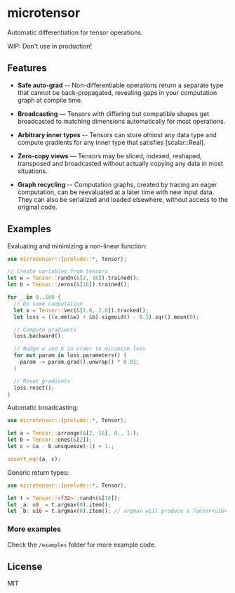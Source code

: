 # microtensor

Automatic differentiation for tensor operations.

WIP: Don't use in production!

## Features

- **Safe auto-grad** -- Non-differentiable operations return a separate
type that cannot be back-propagated, revealing gaps in your computation graph
at compile time.

- **Broadcasting** — Tensors with differing but compatible shapes get
broadcasted to matching dimensions automatically for most operations.

- **Arbitrary inner types** -- Tensors can store *almost* any data type and
compute gradients for any inner type that satisfies [scalar::Real].

- **Zero-copy views** — Tensors may be sliced, indexed, reshaped, transposed and
broadcasted without actually copying any data in most situations.

- **Graph recycling** -- Computation graphs, created by tracing an eager computation,
can be reevaluated at a later time with new input data. They can also be serialized
and loaded elsewhere, without access to the original code.

## Examples

Evaluating and minimizing a non-linear function:
```rust
use microtensor::{prelude::*, Tensor};

// Create variables from tensors
let w = Tensor::randn(&[2, 16]).trained();
let b = Tensor::zeros(&[16]).trained();

for _ in 0..100 {
  // Do some computation
  let x = Tensor::vec(&[1.0, 2.0]).tracked();
  let loss = ((x.mm(&w) + &b).sigmoid() - 0.5).sqr().mean(0);

  // Compute gradients
  loss.backward();

  // Nudge w and b in order to minimize loss
  for mut param in loss.parameters() {
    param -= param.grad().unwrap() * 0.01;
  }

  // Reset gradients
  loss.reset();
}
```

Automatic broadcasting:
```rust
use microtensor::{prelude::*, Tensor};

let a = Tensor::arrange(&[2, 16], 0., 1.);
let b = Tensor::ones(&[2]);
let c = &a - b.unsqueeze(-1) + 1.;

assert_eq!(a, c);

```

Generic return types:
```rust
use microtensor::{prelude::*, Tensor};

let t = Tensor::<f32>::randn(&[16]);
let _a: u8  = t.argmax(0).item();
let _b: u16 = t.argmax(0).item(); // argmax will produce a Tensor<u16> here

```

### More examples
Check the `/examples` folder for more example code.

## License
  MIT
